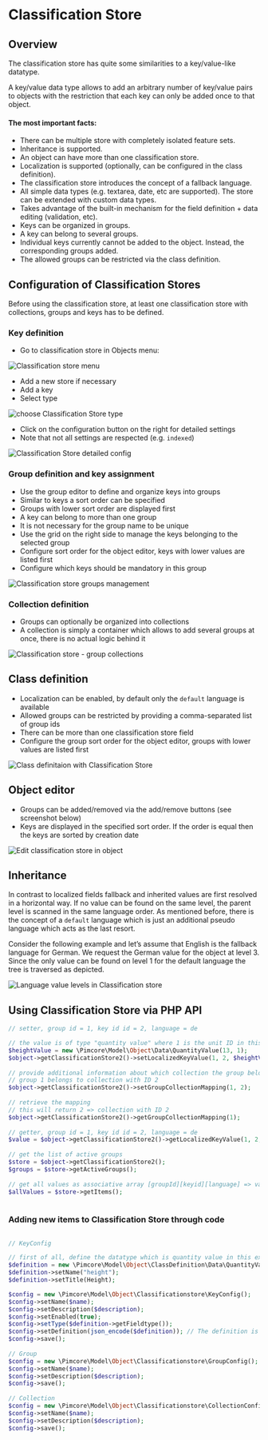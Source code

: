 # Classification Store

## Overview

The classification store has quite some similarities to a key/value-like datatype. 

A key/value data type allows to add an arbitrary number of key/value pairs to objects with the restriction that each 
key can only be added once to that object.

#### The most important facts:
* There can be multiple store with completely isolated feature sets.
* Inheritance is supported.
* An object can have more than one classification store.
* Localization is supported (optionally, can be configured in the class definition).
* The classification store introduces the concept of a fallback language.
* All simple data types (e.g. textarea, date, etc are supported). The store can be extended with custom data types.
* Takes advantage of the built-in mechanism for the field definition + data editing (validation, etc).
* Keys can be organized in groups.
* A key can belong to several groups.
* Individual keys currently cannot be added to the object. Instead, the corresponding groups added.
* The allowed groups can be restricted via the class definition.


## Configuration of Classification Stores

Before using the classification store, at least one classification store with collections, groups and keys has to be
defined. 

### Key definition
* Go to classification store in Objects menu:

![Classification store menu](../../../img/Objects_ClassificationStore_menu.png)

* Add a new store if necessary
* Add a key
* Select type

![choose Classification Store type](../../../img/Objects_ClassificationStore_type.png)

* Click on the configuration button on the right for detailed settings
* Note that not all settings are respected (e.g. `indexed`)

![Classification Store detailed config](../../../img/Objects_ClassificationStore_detailed_config.png)


### Group definition and key assignment
* Use the group editor to define and organize keys into groups
* Similar to keys a sort order can be specified
* Groups with lower sort order are displayed first
* A key can belong to more than one group
* It is not necessary for the group name to be unique
* Use the grid on the right side to manage the keys belonging to the selected group
* Configure sort order for the object editor, keys with lower values are listed first
* Configure which keys should be mandatory in this group

![Classification store groups management](../../../img/Objects_ClassificationStore_groups_grid.png)

### Collection definition

* Groups can optionally be organized into collections
* A collection is simply a container which allows to add several groups at once, there is no actual logic behind it

![Classification store - group collections](../../../img/Objects_ClassificationStore_group_collections_grid.png)


## Class definition

* Localization can be enabled, by default only the `default` language is available
* Allowed groups can be restricted by providing a comma-separated list of group ids
* There can be more than one classification store field 
* Configure the group sort order for the object editor, groups with lower values are listed first

![Class definitaion with Classification Store](../../../img/Objects_ClassificationStore_classes.png)


## Object editor

* Groups can be added/removed via the add/remove buttons (see screenshot below)
* Keys are displayed in the specified sort order. If the order is equal then the keys are sorted by creation date

![Edit classification store in object](../../../img/Objects_ClassificationStore_edit_object.png)


## Inheritance

In contrast to localized fields fallback and inherited values are first resolved in a horizontal way. 
If no value can be found on the same level, the parent level is scanned in the same language order. 
As mentioned before, there is the concept of a `default` language which is just an additional pseudo language 
which acts as the last resort.

Consider the following example and let’s assume that English is the fallback language for German. 
We request the German value for the object at level 3. 
Since the only value can be found on level 1 for the default language the tree is traversed as depicted.

![Language value levels in Classification store](../../../img/Objects_ClassificationStore_levels.png)

## Using Classification Store via PHP API

```php
// setter, group id = 1, key id id = 2, language = de

// the value is of type "quantity value" where 1 is the unit ID in this example
$heightValue = new \Pimcore\Model\Object\Data\QuantityValue(13, 1);
$object->getClassificationStore2()->setLocalizedKeyValue(1, 2, $heightValue, "de");
  
// provide additional information about which collection the group belongs to
// group 1 belongs to collection with ID 2
$object->getClassificationStore2()->setGroupCollectionMapping(1, 2);
  
// retrieve the mapping 
// this will return 2 => collection with ID 2
$object->getClassificationStore2()->getGroupCollectionMapping(1);
  
// getter, group id = 1, key id id = 2, language = de
$value = $object->getClassificationStore2()->getLocalizedKeyValue(1, 2, "de");
  
// get the list of active groups
$store = $object->getClassificationStore2();
$groups = $store->getActiveGroups();
  
// get all values as associative array [groupId][keyid][language] => value
$allValues = $store->getItems();
   
```

### Adding new items to Classification Store through code

```php

// KeyConfig

// first of all, define the datatype which is quantity value in this example
$definition = new \Pimcore\Model\Object\ClassDefinition\Data\QuantityValue();
$definition->setName("height");
$definition->setTitle(Height);

$config = new \Pimcore\Model\Object\Classificationstore\KeyConfig();
$config->setName($name);
$config->setDescription($description);
$config->setEnabled(true);
$config->setType($definition->getFieldtype());
$config->setDefinition(json_encode($definition)); // The definition is used in object editor to render fields
$config->save();  
  
// Group
$config = new \Pimcore\Model\Object\Classificationstore\GroupConfig();
$config->setName($name);
$config->setDescription($description);
$config->save();
  
// Collection
$config = new \Pimcore\Model\Object\Classificationstore\CollectionConfig();
$config->setName($name);
$config->setDescription($description);
$config->save();
```

